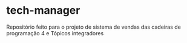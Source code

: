 # tech-manager
 Repositório feito para o projeto de sistema de vendas das cadeiras de programação 4 e Tópicos integradores
